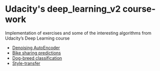 # Udacity's deep_learning_v2 course-work

Implementation of exercises and some of the interesting algorithms from Udacity’s Deep Learning course

* [Denoising AutoEncoder](https://github.com/pratikpv/udacity_deep_learning_v2/blob/master/autoencoders/denoising_ae/Denoising_Autoencoder_Exercise.ipynb)
* [Bike sharing predictions](https://github.com/pratikpv/udacity_deep_learning_v2/blob/master/project-bikesharing/Predicting_bike_sharing_data.ipynb)
* [Dog-breed classification](https://github.com/pratikpv/udacity_deep_learning_v2/blob/master/project-dog-classification/dog_app.ipynb)
* [Style-transfer](https://github.com/pratikpv/udacity_deep_learning_v2/blob/master/style_transfer/Style_Transfer_Exercise.ipynb)
